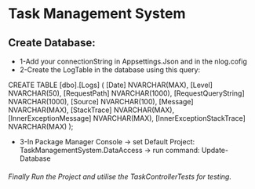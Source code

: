 ﻿# Task Management System

## Create Database:


* 1-Add your connectionString in Appsettings.Json and in the nlog.cofig
* 2-Create the LogTable in the database using this query:

CREATE TABLE [dbo].[Logs] (
    [Date]  NVARCHAR(MAX),
    [Level] NVARCHAR(50),
    [RequestPath] NVARCHAR(1000),
    [RequestQueryString] NVARCHAR(1000),
    [Source] NVARCHAR(100),
    [Message] NVARCHAR(MAX),
    [StackTrace] NVARCHAR(MAX),
    [InnerExceptionMessage] NVARCHAR(MAX),
    [InnerExceptionStackTrace] NVARCHAR(MAX)
);

* 3-In Package Manager Console -> set Default Project: TaskManagementSystem.DataAccess -> run command: Update-Database
       

###### Finally Run the Project and utilise the TaskControllerTests for testing.